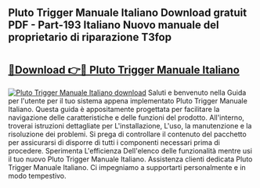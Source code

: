 ## Pluto Trigger Manuale Italiano Download gratuit PDF - Part-193 Italiano Nuovo manuale del proprietario di riparazione T3fop

# <h2><a href="http://dff1978.blite.top/?on=Pluto+Trigger+Manuale+Italiano">🔗Download 👉🔴 Pluto Trigger Manuale Italiano</a></h2>

[![Pluto Trigger Manuale Italiano download](https://i.imgur.com/lujVjoI.png)](http://dff1978.blite.top/?on=Pluto+Trigger+Manuale+Italiano)
Saluti e benvenuto nella Guida per l'utente per il tuo sistema appena implementato Pluto Trigger Manuale Italiano. Questa guida è appositamente progettata per facilitare la navigazione delle caratteristiche e delle funzioni del prodotto. All'interno, troverai istruzioni dettagliate per L'installazione, L'uso, la manutenzione e la risoluzione dei problemi. Si prega di controllare il contenuto del pacchetto per assicurarsi di disporre di tutti i componenti necessari prima di procedere. Sperimenta L'efficienza Dell'elenco delle funzionalità mentre usi il tuo nuovo Pluto Trigger Manuale Italiano. Assistenza clienti dedicata Pluto Trigger Manuale Italiano. Ci impegniamo a supportarti personalmente e in modo tempestivo.
